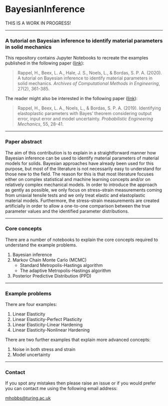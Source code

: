 # BayesianInference

THIS IS A WORK IN PROGRESS!

---

### A tutorial on Bayesian inference to identify material parameters in solid mechanics

This repository contains Jupyter Notebooks to recreate the examples published in the following paper ([link](https://doi.org/10.1007/s11831-018-09311-x)):

>Rappel, H., Beex, L. A., Hale, J. S., Noels, L., & Bordas, S. P. A. (2020). A tutorial on Bayesian inference to identify material parameters in solid mechanics. *Archives of Computational Methods in Engineering*, 27(2), 361-385.

The reader might also be interested in the following paper ([link](https://doi.org/10.1016/j.probengmech.2018.08.004)):

>Rappel, H., Beex, L. A., Noels, L., & Bordas, S. P. A. (2019). Identifying elastoplastic parameters with Bayes’ theorem considering output error, input error and model uncertainty. *Probabilistic Engineering Mechanics*, 55, 28-41.

---

### Paper abstract

The aim of this contribution is to explain in a straightforward manner how Bayesian inference can be used to identify material parameters of material models for solids. Bayesian approaches have already been used for this purpose, but most of the literature is not necessarily easy to understand for those new to the field. The reason for this is that most literature focuses either on complex statistical and machine learning concepts and/or on relatively complex mechanical models. In order to introduce the approach as gently as possible, we only focus on stress–strain measurements coming from uniaxial tensile tests and we only treat elastic and elastoplastic material models. Furthermore, the stress–strain measurements are created artificially in order to allow a one-to-one comparison between the true parameter values and the identified parameter distributions.

---

### Core concepts

There are a number of notebooks to explain the core concepts required to understand the example problems.

1) Bayesian inference
2) Markov Chain Monte Carlo (MCMC)
    - Standard Metropolis-Hastings algorithm
    - The adaptive Metropolis-Hastings algorithm
3) Posterior Predictive Distribution (PPD)

---

### Example problems

There are four examples:

1) Linear Elasticity
2) Linear Elasticity-Perfect Plasticity
3) Linear Elasticity-Linear Hardening
4) Linear Elasticity-Nonlinear Hardening

There are two further examples that explain more advanced concepts: 

1) Noise in both stress and strain
2) Model uncertainty

---

### Contact

If you spot any mistakes then please raise an issue or if you would prefer you can contact me using the following email address:

mhobbs@turing.ac.uk 


